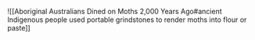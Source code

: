![[Aboriginal Australians Dined on Moths 2,000 Years Ago#ancient Indigenous people used portable grindstones to render moths into flour or paste]]